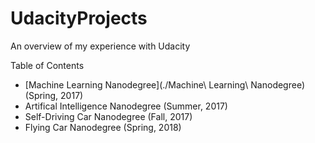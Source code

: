 # UdacityProjects
An overview of my experience with Udacity

Table of Contents
* [Machine Learning Nanodegree](./Machine\ Learning\ Nanodegree) (Spring, 2017)
* Artifical Intelligence Nanodegree (Summer, 2017)
* Self-Driving Car Nanodegree (Fall, 2017)
* Flying Car Nanodegree (Spring, 2018)
